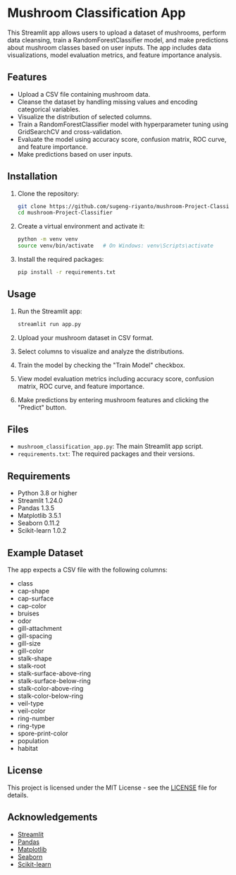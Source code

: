 # Mushroom Classification App

This Streamlit app allows users to upload a dataset of mushrooms, perform data cleansing, train a RandomForestClassifier model, and make predictions about mushroom classes based on user inputs. The app includes data visualizations, model evaluation metrics, and feature importance analysis.

## Features

- Upload a CSV file containing mushroom data.
- Cleanse the dataset by handling missing values and encoding categorical variables.
- Visualize the distribution of selected columns.
- Train a RandomForestClassifier model with hyperparameter tuning using GridSearchCV and cross-validation.
- Evaluate the model using accuracy score, confusion matrix, ROC curve, and feature importance.
- Make predictions based on user inputs.

## Installation

1. Clone the repository:

    ```bash
    git clone https://github.com/sugeng-riyanto/mushroom-Project-Classifier.git
    cd mushroom-Project-Classifier
    
    ```

2. Create a virtual environment and activate it:

    ```bash
    python -m venv venv
    source venv/bin/activate   # On Windows: venv\Scripts\activate
    ```

3. Install the required packages:

    ```bash
    pip install -r requirements.txt
    ```

## Usage

1. Run the Streamlit app:

    ```bash
    streamlit run app.py
    ```

2. Upload your mushroom dataset in CSV format.
3. Select columns to visualize and analyze the distributions.
4. Train the model by checking the "Train Model" checkbox.
5. View model evaluation metrics including accuracy score, confusion matrix, ROC curve, and feature importance.
6. Make predictions by entering mushroom features and clicking the "Predict" button.

## Files

- `mushroom_classification_app.py`: The main Streamlit app script.
- `requirements.txt`: The required packages and their versions.

## Requirements

- Python 3.8 or higher
- Streamlit 1.24.0
- Pandas 1.3.5
- Matplotlib 3.5.1
- Seaborn 0.11.2
- Scikit-learn 1.0.2

## Example Dataset

The app expects a CSV file with the following columns:

- class
- cap-shape
- cap-surface
- cap-color
- bruises
- odor
- gill-attachment
- gill-spacing
- gill-size
- gill-color
- stalk-shape
- stalk-root
- stalk-surface-above-ring
- stalk-surface-below-ring
- stalk-color-above-ring
- stalk-color-below-ring
- veil-type
- veil-color
- ring-number
- ring-type
- spore-print-color
- population
- habitat

## License

This project is licensed under the MIT License - see the [LICENSE](LICENSE) file for details.

## Acknowledgements

- [Streamlit](https://streamlit.io/)
- [Pandas](https://pandas.pydata.org/)
- [Matplotlib](https://matplotlib.org/)
- [Seaborn](https://seaborn.pydata.org/)
- [Scikit-learn](https://scikit-learn.org/)

